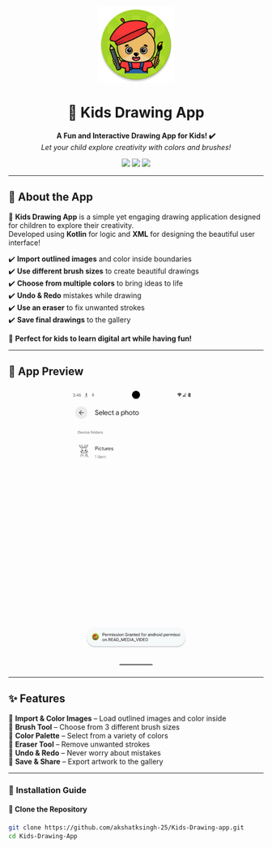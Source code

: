 <p align="center">
    <img src="https://raw.githubusercontent.com/akshatksingh-25/Kids-Drawing-app/refs/heads/main/app/src/main/res/mipmap-xxxhdpi/ic_launcher_round.webp" width="150">
</p>

<h1 align="center"> 🎨 Kids Drawing App </h1>  

<p align="center">
    <b> A Fun and Interactive Drawing App for Kids! ✔️ </b> <br>
    <i> Let your child explore creativity with colors and brushes! </i>
</p>

<p align="center">
    <img src="https://img.shields.io/badge/Platform-Android-green?style=for-the-badge&logo=android"/>
    <img src="https://img.shields.io/badge/Kotlin-1.9.10-blue?style=for-the-badge&logo=kotlin"/>
    <img src="https://img.shields.io/badge/XML-UI-orange?style=for-the-badge"/>
</p>

---

## 📌 **About the App**  
🎨 **Kids Drawing App** is a simple yet engaging drawing application designed for children to explore their creativity.  
Developed using **Kotlin** for logic and **XML** for designing the beautiful user interface!  

✔️ **Import outlined images** and color inside boundaries  
✔️ **Use different brush sizes** to create beautiful drawings  
✔️ **Choose from multiple colors** to bring ideas to life  
✔️ **Undo & Redo** mistakes while drawing  
✔️ **Use an eraser** to fix unwanted strokes  
✔️ **Save final drawings** to the gallery  

🚀 **Perfect for kids to learn digital art while having fun!**

---

## 📸 **App Preview**
<p align="center">
    <img src="https://github.com/akshatksingh-25/Kids-Drawing-app/blob/main/README_assets/App_Preview.gif?raw=true" width="250">
</p>

---

## ✨ **Features**
🔹 **Import & Color Images** – Load outlined images and color inside  
🔹 **Brush Tool** – Choose from 3 different brush sizes  
🔹 **Color Palette** – Select from a variety of colors  
🔹 **Eraser Tool** – Remove unwanted strokes  
🔹 **Undo & Redo** – Never worry about mistakes  
🔹 **Save & Share** – Export artwork to the gallery  

---

### 📲 **Installation Guide**
#### 🔹 Clone the Repository
```bash
git clone https://github.com/akshatksingh-25/Kids-Drawing-app.git
cd Kids-Drawing-App
